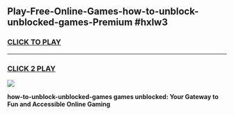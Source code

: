 
## Play-Free-Online-Games-how-to-unblock-unblocked-games-Premium #hxlw3
<h3>
<a href="https://premium.freeplayer.one?title=how-to-unblock-unblocked-games&ref=8M">CLICK TO PLAY</a></h3>
<hr>

<h3>
<a href="https://premium.freeplayer.one?title=how-to-unblock-unblocked-games&ref=8M">CLICK 2 PLAY</a>
  
</h3>

<a href="https://premium.freeplayer.one?title=how-to-unblock-unblocked-games&ref=8M"><img src="https://clearcache.store/games.png"></a>


**how-to-unblock-unblocked-games games unblocked: Your Gateway to Fun and Accessible Online Gaming**
